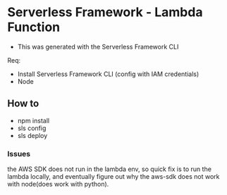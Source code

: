 # Serverless Framework - Lambda Function

- This was generated with the Serverless Framework CLI

Req:

- Install Serverless Framework CLI (config with IAM credentials)
- Node

## How to

- npm install
- sls config
- sls deploy

### Issues

the AWS SDK does not run in the lambda env, so quick fix is to run the lambda locally, and eventually figure out why the aws-sdk does not work with node(does work with python).
